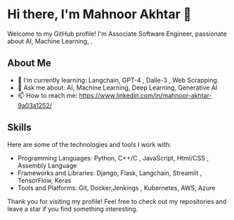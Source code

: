 # Hi there, I'm Mahnoor Akhtar 👋

Welcome to my GitHub profile! I'm Associate Software Engineer, passionate about AI, Machine Learning, .

## About Me

- 🌱 I’m currently learning: Langchain, GPT-4 , Dalle-3 , Web Scrapping.
- 💬 Ask me about: AI, Machine Learning, Deep Learning, Generative AI
- 📫 How to reach me: https://www.linkedin.com/in/mahnoor-akhtar-9a03a1252/
  

## Skills
Here are some of the technologies and tools I work with:

- Programming Languages: Python, C++/C , JavaScript, Html/CSS , Assembly Language
- Frameworks and Libraries: Django, Flask, Langchain, Streamlit , TensorFlow, Keras
- Tools and Platforms: Git, Docker,Jenkings , Kubernetes, AWS, Azure


Thank you for visiting my profile! Feel free to check out my repositories and leave a star if you find something interesting.
<!--
**mahnoorakhtar9015/mahnoorakhtar9015** is a ✨ _special_ ✨ repository because its `README.md` (this file) appears on your GitHub profile.

Here are some ideas to get you started:

- 🔭 I’m currently working on ...
- 🌱 I’m currently learning ...
- 👯 I’m looking to collaborate on ...
- 🤔 I’m looking for help with ...
- 💬 Ask me about ...
- 📫 How to reach me: ...
- 😄 Pronouns: ...
- ⚡ Fun fact: ...
-->

